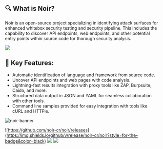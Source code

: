 ## 🔍 What is Noir?
Noir is an open-source project specializing in identifying attack surfaces for enhanced whitebox security testing and security pipeline. This includes the capability to discover API endpoints, web endpoints, and other potential entry points within source code for thorough security analysis.

![](https://github.com/noir-cr/.github/assets/13212227/5c6d29ce-ef37-4129-b3a3-2c90c8a75e37)

## 🚀 Key Features:

- Automatic identification of language and framework from source code.
- Uncover API endpoints and web pages with code analysis.
- Lightning-fast results integration with proxy tools like ZAP, Burpsuite, Caido, and more.
- Structured data output in JSON and YAML for seamless collaboration with other tools.
- Command line samples provided for easy integration with tools like cURL and HTTPie.

![noir-banner](https://github.com/noir-cr/noir/assets/13212227/01a428d8-910e-474b-9cbe-c28830cb230c)

![https://github.com/noir-cr/noir/releases](https://img.shields.io/github/v/release/noir-cr/noir?style=for-the-badge&color=black)
![](https://img.shields.io/github/stars/noir-cr?style=for-the-badge)
![](https://img.shields.io/badge/Crystal-000000?style=for-the-badge&logo=crystal&logoColor=white)
